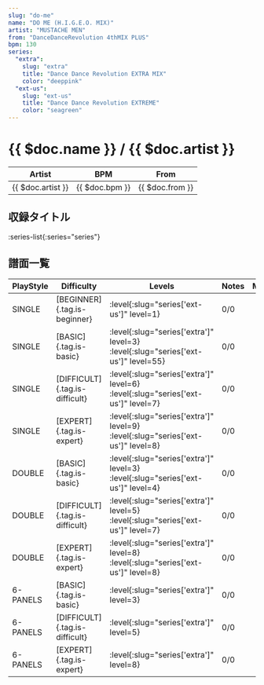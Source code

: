 ```yaml
---
slug: "do-me"
name: "DO ME (H.I.G.E.O. MIX)"
artist: "MUSTACHE MEN"
from: "DanceDanceRevolution 4thMIX PLUS"
bpm: 130
series:
  "extra":
    slug: "extra"
    title: "Dance Dance Revolution EXTRA MIX"
    color: "deeppink"
  "ext-us":
    slug: "ext-us"
    title: "Dance Dance Revolution EXTREME"
    color: "seagreen"
---
```


# {{ $doc.name }} / {{ $doc.artist }}

|Artist|BPM|From|
|------|---|----|
|{{ $doc.artist }}|{{ $doc.bpm }}|{{ $doc.from }}|

## 収録タイトル

:series-list{:series="series"}

## 譜面一覧

|PlayStyle|Difficulty|Levels|Notes|Movie|
|---------|----------|------|-----|-----|
|SINGLE|[BEGINNER]{.tag.is-beginner}|:level{:slug="series['ext-us']" level=1}|0/0||
|SINGLE|[BASIC]{.tag.is-basic}|:level{:slug="series['extra']" level=3} :level{:slug="series['ext-us']" level=55}|0/0||
|SINGLE|[DIFFICULT]{.tag.is-difficult}|:level{:slug="series['extra']" level=6} :level{:slug="series['ext-us']" level=7}|0/0||
|SINGLE|[EXPERT]{.tag.is-expert}|:level{:slug="series['extra']" level=9} :level{:slug="series['ext-us']" level=8}|0/0||
|DOUBLE|[BASIC]{.tag.is-basic}|:level{:slug="series['extra']" level=3} :level{:slug="series['ext-us']" level=4}|0/0||
|DOUBLE|[DIFFICULT]{.tag.is-difficult}|:level{:slug="series['extra']" level=5} :level{:slug="series['ext-us']" level=7}|0/0||
|DOUBLE|[EXPERT]{.tag.is-expert}|:level{:slug="series['extra']" level=8} :level{:slug="series['ext-us']" level=8}|0/0||
|6-PANELS|[BASIC]{.tag.is-basic}|:level{:slug="series['extra']" level=3}|0/0||
|6-PANELS|[DIFFICULT]{.tag.is-difficult}|:level{:slug="series['extra']" level=5}|0/0||
|6-PANELS|[EXPERT]{.tag.is-expert}|:level{:slug="series['extra']" level=8}|0/0||

